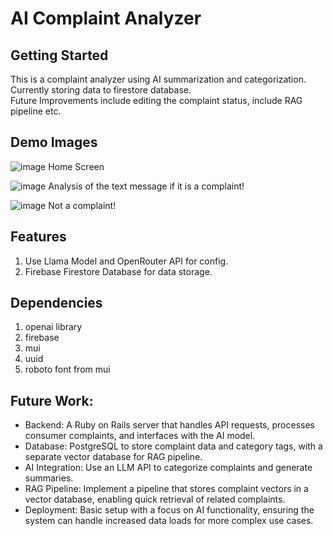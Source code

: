 # AI Complaint Analyzer 


## Getting Started
This is a complaint analyzer using AI summarization and categorization. Currently storing data to firestore database.  
Future Improvements include editing the complaint status, include RAG pipeline etc.

## Demo Images
![image](https://github.com/user-attachments/assets/c9a3bc06-75d8-46b9-a1a5-d5204a33ad38)
  Home Screen  

![image](https://github.com/user-attachments/assets/137dcfd1-787f-4f2f-ab91-72ff21a207ea)
  Analysis of the text message if it is a complaint!
  
![image](https://github.com/user-attachments/assets/6504a671-3f1f-456c-8d4d-1548077cf219)
  Not a complaint!

## Features
1. Use Llama Model and OpenRouter API for config.
2. Firebase Firestore Database for data storage.

## Dependencies
1. openai library
2. firebase
3. mui
4. uuid
5. roboto font from mui

## Future Work: 
+ Backend: A Ruby on Rails server that handles API requests, processes consumer complaints, and interfaces with the AI model.
+ Database: PostgreSQL to store complaint data and category tags, with a separate vector database for RAG pipeline.
+ AI Integration: Use an LLM API to categorize complaints and generate summaries.
+ RAG Pipeline: Implement a pipeline that stores complaint vectors in a vector database, enabling quick retrieval of related complaints.
+ Deployment: Basic setup with a focus on AI functionality, ensuring the system can handle increased data loads for more complex use cases.



